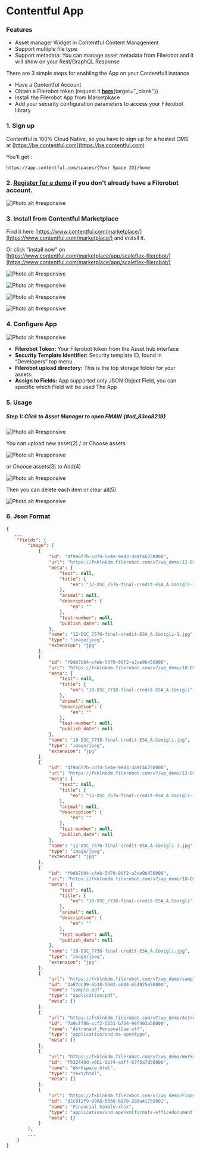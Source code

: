 Contentful App 
==================

### Features 

* Asset manager Widget in Contentful Content Management
* Support multiple file type
* Support metadata: You can manage asset metadata from Filerobot and it will show on your Rest/GraphQL Response

There are 3 simple steps for enabling the App on your Contentfull instance

* Have a Contentful Account
* Obtain a Filerobot token (request it [**here**](https://www.scaleflex.com/contact-us){target="_blank"})
* Install the Filerobot App from Marketpkace
* Add your security configuration parameters to access your Filerobot library

### 1. Sign up

Contentful is 100% Cloud Native, so you have to sign up for a hosted CMS at [https://be.contentful.com](https://be.contentful.com)

You’ll get :

``` 
https://app.contentful.com/spaces/{Your Space ID}/home
```

### 2. [Register for a demo](https://www.scaleflex.com/contact-us) if you don't already have a Filerobot account.

![Photo alt #responsive](./doc/imgs/1.png)

### 3. Install from Contentful Marketplace

Find it here [https://www.contentful.com/marketplace/](https://www.contentful.com/marketplace/) and install it.

Or click "install now" on [https://www.contentful.com/marketplace/app/scaleflex-filerobot/](https://www.contentful.com/marketplace/app/scaleflex-filerobot/)

![Photo alt #responsive](./doc/imgs/1.png)

![Photo alt #responsive](./doc/imgs/2.png)

![Photo alt #responsive](./doc/imgs/3.png)

![Photo alt #responsive](./doc/imgs/4.png)

### 4. Configure App

![Photo alt #responsive](./doc/imgs/6.png)

* **Filerobot Token:** Your Filerobot token from the Asset hub interface
* **Security Template Identifier:** Security template ID, found in “Developers” top menu
* **Filerobot upload directory:** This is the top storage folder for your assets.
* **Assign to Fields:** App supported only JSON Object Field, you can specific which Field will be used The App

### 5. Usage

##### Step 1: Click to Asset Manager to open FMAW {#od_83ca8219}

![Photo alt #responsive](./doc/imgs/7.png)


You can upload new asset(2) / or Choose assets

![Photo alt #responsive](./doc/imgs/8.png)


or Choose assets(3) to Add(4)

![Photo alt #responsive](./doc/imgs/9.png)


Then you can delete each item or clear all(5)

![Photo alt #responsive](./doc/imgs/10.png)


### 6. Json Format

```json 
{
   ...
    "fields": {
        "image": [
            {
                "id": "4f9a6f7b-cdfd-5e4e-9ed3-da9f46750000",
                "url": "https://fkklnkdm.filerobot.com/v7/wp_demo/12-DSC_7576-final-credit-ESA_A.Conigli-1.jpg",
                "meta": {
                    "test": null,
                    "title": {
                        "en": "12-DSC_7576-final-credit-ESA_A.Conigli-1"
                    },
                    "animal": null,
                    "description": {
                        "en": ""
                    },
                    "test-number": null,
                    "publish_date": null
                },
                "name": "12-DSC_7576-final-credit-ESA_A.Conigli-1.jpg",
                "type": "image/jpeg",
                "extension": "jpg"
            },
            {
                "id": "f0db7b04-c4eb-5470-86f2-a3ce9b450000",
                "url": "https://fkklnkdm.filerobot.com/v7/wp_demo/18-DSC_7738-final-credit-ESA_A.Conigli.jpg",
                "meta": {
                    "test": null,
                    "title": {
                        "en": "18-DSC_7738-final-credit-ESA_A.Conigli"
                    },
                    "animal": null,
                    "description": {
                        "en": ""
                    },
                    "test-number": null,
                    "publish_date": null
                },
                "name": "18-DSC_7738-final-credit-ESA_A.Conigli.jpg",
                "type": "image/jpeg",
                "extension": "jpg"
            },
            {
                "id": "4f9a6f7b-cdfd-5e4e-9ed3-da9f46750000",
                "url": "https://fkklnkdm.filerobot.com/v7/wp_demo/12-DSC_7576-final-credit-ESA_A.Conigli-1.jpg",
                "meta": {
                    "test": null,
                    "title": {
                        "en": "12-DSC_7576-final-credit-ESA_A.Conigli-1"
                    },
                    "animal": null,
                    "description": {
                        "en": ""
                    },
                    "test-number": null,
                    "publish_date": null
                },
                "name": "12-DSC_7576-final-credit-ESA_A.Conigli-1.jpg",
                "type": "image/jpeg",
                "extension": "jpg"
            },
            {
                "id": "f0db7b04-c4eb-5470-86f2-a3ce9b450000",
                "url": "https://fkklnkdm.filerobot.com/v7/wp_demo/18-DSC_7738-final-credit-ESA_A.Conigli.jpg",
                "meta": {
                    "test": null,
                    "title": {
                        "en": "18-DSC_7738-final-credit-ESA_A.Conigli"
                    },
                    "animal": null,
                    "description": {
                        "en": ""
                    },
                    "test-number": null,
                    "publish_date": null
                },
                "name": "18-DSC_7738-final-credit-ESA_A.Conigli.jpg",
                "type": "image/jpeg",
                "extension": "jpg"
            },
            {
                "url": "https://fkklnkdm.filerobot.com/v7/wp_demo/sample.pdf?func=proxy",
                "id": "3a97dc99-6b18-5602-a604-654925e50000",
                "name": "sample.pdf",
                "type": "application/pdf",
                "meta": {}
            },
            {
                "url": "https://fkklnkdm.filerobot.com/v7/wp_demo/Astronaut_PersonalUse.otf?func=proxy",
                "id": "7a9cff06-ccf2-5531-b754-98f403a50000",
                "name": "Astronaut_PersonalUse.otf",
                "type": "application/vnd.ms-opentype",
                "meta": {}
            },
            {
                "url": "https://fkklnkdm.filerobot.com/v7/wp_demo/Workspace.html?func=proxy",
                "id": "f532448d-e6b1-5b74-adff-67f5a7d50000",
                "name": "Workspace.html",
                "type": "text/html",
                "meta": {}
            },
            {
                "url": "https://fkklnkdm.filerobot.com/v7/wp_demo/Financial+Sample.xlsx?func=proxy",
                "id": "d2c8f2f9-0968-5556-b878-288a41750001",
                "name": "Financial Sample.xlsx",
                "type": "application/vnd.openxmlformats-officedocument.spreadsheetml.sheet",
                "meta": {}
            }
        ],
        ...
    }
}
```
